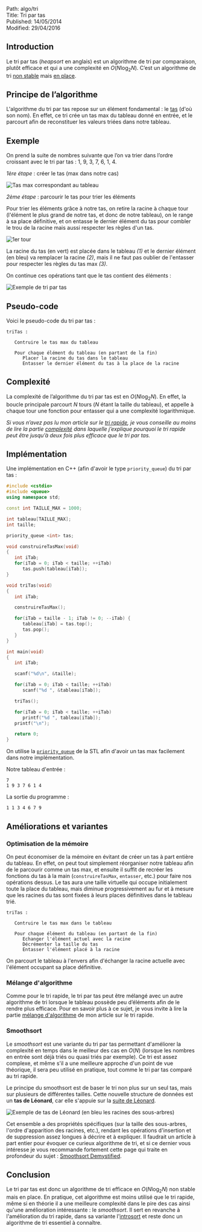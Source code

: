 Path: algo/tri  
Title: Tri par tas  
Published: 14/05/2014  
Modified: 29/04/2016  

## Introduction

Le tri par tas (*heapsort* en anglais) est un algorithme de tri par comparaison, plutôt efficace et qui a une complexité en $O(N \log _2 N)$. C’est un algorithme de tri [non stable](https://en.wikipedia.org/wiki/Sorting_algorithm#Stability) mais [en place](https://en.wikipedia.org/wiki/In-place_algorithm).

## Principe de l’algorithme

L'algorithme du tri par tas repose sur un élément fondamental : le [tas](/algo/structure/arbre/tas.html) (d'où son nom). En effet, ce tri crée un tas max du tableau donné en entrée, et le parcourt afin de reconstituer les valeurs triées dans notre tableau.

## Exemple

On prend la suite de nombres suivante que l’on va trier dans l’ordre croissant avec le tri par tas : 1, 9, 3, 7, 6, 1, 4.

*1ère étape* : créer le tas (max dans notre cas)

![Tas max correspondant au tableau](/img/algo/tri/tri_tas/exemple_tas_max.png)

*2ème étape* : parcourir le tas pour trier les éléments

Pour trier les éléments grâce à notre tas, on retire la racine à chaque tour (l'élément le plus grand de notre tas, et donc de notre tableau), on le range à sa place définitive, et on entasse le dernier élément du tas pour combler le trou de la racine mais aussi respecter les règles d'un tas.

![1er tour](/img/algo/tri/tri_tas/exemple_tour1.png)

La racine du tas (en vert) est placée dans le tableau *(1)* et le dernier élément (en bleu) va remplacer la racine *(2)*, mais il ne faut pas oublier de l'entasser pour respecter les règles du tas max *(3)*.

On continue ces opérations tant que le tas contient des éléments :

![Exemple de tri par tas](/img/algo/tri/tri_tas/exemple_tour2.png)

## Pseudo-code

Voici le pseudo-code du tri par tas :

```nohighlight
triTas :

   Contruire le tas max du tableau

   Pour chaque élément du tableau (en partant de la fin)
      Placer la racine du tas dans le tableau
      Entasser le dernier élément du tas à la place de la racine
```

## Complexité

La complexité de l’algorithme du tri par tas est en $O(N \log _2 N)$. En effet, la boucle principale parcourt $N$ tours ($N$ étant la taille du tableau), et appelle à chaque tour une fonction pour entasser qui a une complexité logarithmique.

*Si vous n’avez pas lu mon article sur le [tri rapide](/algo/tri/tri_rapide.html), je vous conseille au moins de lire la partie [complexité](/algo/tri/tri_rapide.html#complexite) dans laquelle j’explique pourquoi le tri rapide peut être jusqu’à deux fois plus efficace que le tri par tas.*

## Implémentation

Une implémentation en C++ (afin d'avoir le type `priority_queue`) du tri par tas :

```cpp
#include <cstdio>
#include <queue>
using namespace std;

const int TAILLE_MAX = 1000;

int tableau[TAILLE_MAX];
int taille;

priority_queue <int> tas;

void construireTasMax(void)
{
   int iTab;
   for(iTab = 0; iTab < taille; ++iTab)
      tas.push(tableau[iTab]);
}

void triTas(void)
{
   int iTab;

   construireTasMax();

   for(iTab = taille - 1; iTab != 0; --iTab) {
      tableau[iTab] = tas.top();
      tas.pop();
   }
}

int main(void)
{
   int iTab;

   scanf("%d\n", &taille);

   for(iTab = 0; iTab < taille; ++iTab)
      scanf("%d ", &tableau[iTab]);

   triTas();

   for(iTab = 0; iTab < taille; ++iTab)
      printf("%d ", tableau[iTab]);
   printf("\n");

   return 0;
}
```

On utilise la [`priority_queue`](http://www.cplusplus.com/reference/queue/priority_queue/) de la STL afin d'avoir un tas max facilement dans notre implémentation.

Notre tableau d'entrée :

```nohighlight
7
1 9 3 7 6 1 4
```

La sortie du programme :

```nohighlight
1 1 3 4 6 7 9
```

## Améliorations et variantes

### Optimisation de la mémoire

On peut économiser de la mémoire en évitant de créer un tas à part entière du tableau. En effet, on peut tout simplement réorganiser notre tableau afin de le parcourir comme un tas max, et ensuite il suffit de recréer les fonctions du tas à la main (`construireTasMax`, `entasser`, etc.) pour faire nos opérations dessus. Le tas aura une taille virtuelle qui occupe initialement toute la place du tableau, mais diminue progressivement au fur et à mesure que les racines du tas sont fixées à leurs places définitives dans le tableau trié.

```nohighlight
triTas :

   Contruire le tas max dans le tableau

   Pour chaque élément du tableau (en partant de la fin)
      Echanger l'élément actuel avec la racine
      Décrémenter la taille du tas
      Entasser l'élément placé à la racine
```

On parcourt le tableau à l'envers afin d'échanger la racine actuelle avec l'élément occupant sa place définitive.

### Mélange d'algorithme

Comme pour le tri rapide, le tri par tas peut être mélangé avec un autre algorithme de tri lorsque le tableau possède peu d’éléments afin de le rendre plus efficace. Pour en savoir plus à ce sujet, je vous invite à lire la partie [mélange d'algorithme](/algo/tri/tri_rapide.html#melange-dalgorithme) de mon article sur le tri rapide.

### Smoothsort

Le *smoothsort* est une variante du tri par tas permettant d'améliorer la complexité en temps dans le meilleur des cas en $O(N)$ (lorsque les nombres en entrée sont déjà triés ou quasi triés par exemple). Ce tri est assez complexe, et même s'il a une meilleure approche d'un point de vue théorique, il sera peu utilisé en pratique, tout comme le tri par tas comparé au tri rapide.

Le principe du smoothsort est de baser le tri non plus sur un seul tas, mais sur plusieurs de différentes tailles. Cette nouvelle structure de données est un **tas de Léonard**, car elle s'appuie sur la [suite de Léonard](https://en.wikipedia.org/wiki/Leonardo_number).

![Exemple de tas de Léonard (en bleu les racines des sous-arbres)](/img/algo/tri/tri_tas/exemple_tas_leonard.png)

Cet ensemble a des propriétés spécifiques (sur la taille des sous-arbres, l'ordre d'apparition des racines, etc.), rendant les opérations d'insertion et de suppression assez longues à décrire et à expliquer. Il faudrait un article à part entier pour évoquer ce curieux algorithme de tri, et si ce dernier vous intéresse je vous recommande fortement cette page qui traite en profondeur du sujet : [Smoothsort Demystified](http://www.keithschwarz.com/smoothsort/).

## Conclusion

Le tri par tas est donc un algorithme de tri efficace en $O(N \log _2 N)$ non stable mais en place. En pratique, cet algorithme est moins utilisé que le tri rapide, même si en théorie il a une meilleure complexité dans le pire des cas ainsi qu'une amélioration intéressante : le *smoothsort*. Il sert en revanche à l'amélioration du tri rapide, dans sa variante l'[introsort](/algo/tri/tri_rapide.html#introsort) et reste donc un algorithme de tri essentiel à connaître.
